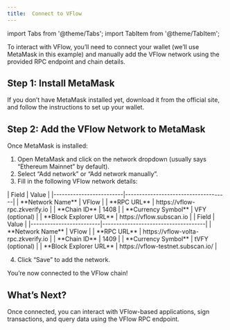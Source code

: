```yaml
---
title:  Connect to VFlow
---
```


import Tabs from '@theme/Tabs';
import TabItem from '@theme/TabItem';

To interact with VFlow, you’ll need to connect your wallet (we’ll use MetaMask in this example) and manually add the VFlow network using the provided RPC endpoint and chain details.

## Step 1: Install MetaMask

If you don’t have MetaMask installed yet, download it from the official site, and follow the instructions to set up your wallet.

## Step 2: Add the VFlow Network to MetaMask

Once MetaMask is installed:

1. Open MetaMask and click on the network dropdown (usually says “Ethereum Mainnet” by default).
2. Select “Add network” or “Add network manually”.
3. Fill in the following VFlow network details:

<Tabs groupId="networks">
<TabItem value="mainnet" label="Mainnet">
| Field                   | Value                               |
|-------------------------|-------------------------------------|
| **Network Name**        | VFlow                               |
| **RPC URL**             | https://vflow-rpc.zkverify.io      |
| **Chain ID**            | 1408                                |
| **Currency Symbol**     | VFY (optional)                     |
| **Block Explorer URL**  | https://vflow.subscan.io   |
</TabItem>
<TabItem value="testnet" label="Testnet">
| Field                   | Value                               |
|-------------------------|-------------------------------------|
| **Network Name**        | VFlow                               |
| **RPC URL**             | https://vflow-volta-rpc.zkverify.io       |
| **Chain ID**            | 1409                                |
| **Currency Symbol**     | tVFY (optional)                     |
| **Block Explorer URL**  | https://vflow-testnet.subscan.io/   |
</TabItem>
</Tabs>


4. Click “Save” to add the network.

You’re now connected to the VFlow chain!


## What’s Next?

Once connected, you can interact with VFlow-based applications, sign transactions, and query data using the VFlow RPC endpoint.